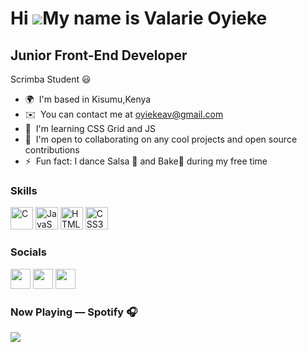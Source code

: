 Hi ![](https://user-images.githubusercontent.com/18350557/176309783-0785949b-9127-417c-8b55-ab5a4333674e.gif)My name is Valarie Oyieke
======================================================================================================================================

Junior Front-End Developer
--------------------------

Scrimba Student 😃

*   🌍  I'm based in Kisumu,Kenya
*   ✉️  You can contact me at [oyiekeav@gmail.com](mailto:oyiekeav@gmail.com)
*   🧠  I'm learning CSS Grid and JS
*   🤝  I'm open to collaborating on any cool projects and open source contributions
*   ⚡  Fun fact: I dance Salsa 💃 and Bake🥧 during my free time

### Skills 
<p align="left">
<a href="https://docs.microsoft.com/en-us/cpp/?view=msvc-170" target="_blank" rel="noreferrer"><img src="https://raw.githubusercontent.com/danielcranney/readme-generator/main/public/icons/skills/c-colored.svg" width="36" height="36" alt="C" /></a>
<a href="https://developer.mozilla.org/en-US/docs/Web/JavaScript" target="_blank" rel="noreferrer"><img src="https://raw.githubusercontent.com/danielcranney/readme-generator/main/public/icons/skills/javascript-colored.svg" width="36" height="36" alt="JavaScript" /></a>
<a href="https://developer.mozilla.org/en-US/docs/Glossary/HTML5" target="_blank" rel="noreferrer"><img src="https://raw.githubusercontent.com/danielcranney/readme-generator/main/public/icons/skills/html5-colored.svg" width="36" height="36" alt="HTML5" /></a>
<a href="https://www.w3.org/TR/CSS/#css" target="_blank" rel="noreferrer"><img src="https://raw.githubusercontent.com/danielcranney/readme-generator/main/public/icons/skills/css3-colored.svg" width="36" height="36" alt="CSS3" /></a>
</p>

 ### Socials
                  
                  
 <p align="left">
                          
 <a href="https://www.codepen.io/Valarie-Oyieke" target="_blank" rel="noreferrer"><img src="https://raw.githubusercontent.com/danielcranney/readme-generator/main/public/icons/socials/codepen.svg" width="32" height="32" /></a>  <a href="https://www.github.com/ValarieOyieke" target="_blank" rel="noreferrer"><img src="https://raw.githubusercontent.com/danielcranney/readme-generator/main/public/icons/socials/github.svg" width="32" height="32" /></a>   <a href="https://www.twitter.com/valoyieke" target="_blank" rel="noreferrer"><img src="https://raw.githubusercontent.com/danielcranney/readme-generator/main/public/icons/socials/twitter.svg" width="32" height="32" /></a></p>

<!--  Badges
<b>My GitHub Stats</b>

 <a href="http://www.github.com/ValarieOyieke"><img src="https://github-readme-stats.vercel.app/api?username=ValarieOyieke&show_icons=true&hide=&count_private=true&title_color=0891b2&text_color=ffffff&icon_color=0891b2&bg_color=1c1917&hide_border=true&show_icons=true" alt="ValarieOyieke's GitHub stats" /></a>
 <a href="http://www.github.com/ValarieOyieke"><img
                  src="https://github-readme-streak-stats.herokuapp.com/?user=ValarieOyieke&stroke=ffffff&background=1c1917&ring=0891b2&fire=0891b2&currStreakNum=ffffff&currStreakLabel=0891b2&sideNums=ffffff&sideLabels=ffffff&dates=ffffff&hide_border=true" /></a>
<a href="http://www.github.com/ValarieOyieke"><img src="https://activity-graph.herokuapp.com/graph?username=ValarieOyieke&bg_color=1c1917&color=ffffff&line=0891b2&point=ffffff&area_color=1c1917&area=true&hide_border=true&custom_title=GitHub%20Commits%20Graph" alt="GitHub Commits Graph" /></a><a href="https://github.com/ValarieOyieke" align="left"><img src="https://github-readme-stats.vercel.app/api/top-langs/?username=ValarieOyieke&langs_count=10&title_color=0891b2&text_color=ffffff&icon_color=0891b2&bg_color=1c1917&hide_border=true&locale=en&custom_title=Top%20%Languages" alt="Top Languages" /></a>    -->


### Now Playing — Spotify 🎧
<p>
 <a href="https://spotify-github-profile.vercel.app/api/view?uid=h5rzv682x5w29ouq4zqhx91mc&redirect=true">
<img src="https://spotify-github-profile.vercel.app/api/view.svg?uid=h5rzv682x5w29ouq4zqhx91mc&cover_image=true&theme=novatorem&show_offline=false&bar_color=53b14f&bar_color_cover=true">
</a>
</p>

 
